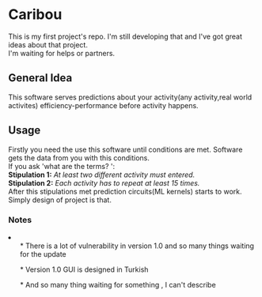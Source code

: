 <h1>Caribou</h1>
<p> This is my first project's repo. I'm still developing that and I've got great ideas about that project. </br>
I'm waiting for helps or partners.</p>

<h2> General Idea </h2> 
<p> This software serves predictions about your activity(any activity,real world activites) efficiency-performance before activity happens.</p>


<h2> Usage </h2>

<p> Firstly you need the use this software until conditions are met. Software gets the data from you with this conditions. </br>
 If you ask 'what are the terms? ':</br>
<strong>Stipulation 1:</strong><i> At least two different activity must entered.</i></br>
<strong>Stipulation 2:</strong><i> Each activity has to repeat at least 15 times.</i></br>
After this stipulations met prediction circuits(ML kernels) starts to work. </br>
Simply design of project is that.</br>
<p>

<h3> Notes </h3>
<li>
<ul> * There is a lot of vulnerability in version 1.0 and so many things waiting for the update  </ul>
<ul> * Version 1.0 GUI is designed in Turkish</ul>
<ul> * And so many thing waiting for something , I can't describe </ul>
</li>


